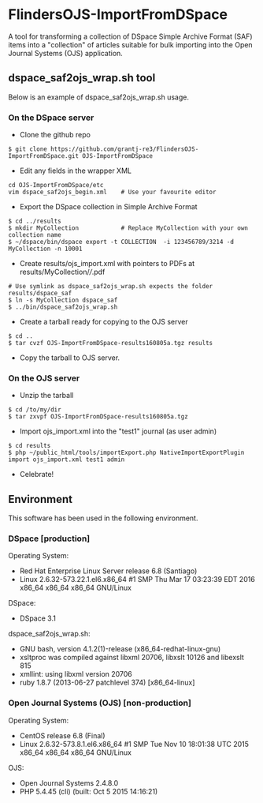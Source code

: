 # FlindersOJS-ImportFromDSpace

A tool for transforming a collection of DSpace Simple Archive Format (SAF)
items into a "collection" of articles suitable for bulk importing into the
Open Journal Systems (OJS) application.


## dspace_saf2ojs_wrap.sh tool

Below is an example of dspace_saf2ojs_wrap.sh usage.

### On the DSpace server

- Clone the github repo
```
$ git clone https://github.com/grantj-re3/FlindersOJS-ImportFromDSpace.git OJS-ImportFromDSpace
```

- Edit any fields in the wrapper XML
```
cd OJS-ImportFromDSpace/etc
vim dspace_saf2ojs_begin.xml	# Use your favourite editor
```

- Export the DSpace collection in Simple Archive Format
```
$ cd ../results
$ mkdir MyCollection            # Replace MyCollection with your own collection name
$ ~/dspace/bin/dspace export -t COLLECTION  -i 123456789/3214 -d MyCollection -n 10001
```

- Create results/ojs_import.xml with pointers to PDFs at results/MyCollection/*/*.pdf
```
# Use symlink as dspace_saf2ojs_wrap.sh expects the folder results/dspace_saf
$ ln -s MyCollection dspace_saf
$ ../bin/dspace_saf2ojs_wrap.sh
```

- Create a tarball ready for copying to the OJS server
```
$ cd ..
$ tar cvzf OJS-ImportFromDSpace-results160805a.tgz results
```

- Copy the tarball to OJS server.

### On the OJS server

- Unzip the tarball
```
$ cd /to/my/dir
$ tar zxvpf OJS-ImportFromDSpace-results160805a.tgz
```

- Import ojs_import.xml into the "test1" journal (as user admin)
```
$ cd results
$ php ~/public_html/tools/importExport.php NativeImportExportPlugin import ojs_import.xml test1 admin
```

- Celebrate!

## Environment

This software has been used in the following environment.

### DSpace [production]

Operating System:
- Red Hat Enterprise Linux Server release 6.8 (Santiago)
- Linux 2.6.32-573.22.1.el6.x86_64 #1 SMP Thu Mar 17 03:23:39 EDT 2016 x86_64 x86_64 x86_64 GNU/Linux

DSpace:
- DSpace 3.1

dspace_saf2ojs_wrap.sh:
- GNU bash, version 4.1.2(1)-release (x86_64-redhat-linux-gnu)
- xsltproc was compiled against libxml 20706, libxslt 10126 and libexslt 815
- xmllint: using libxml version 20706
- ruby 1.8.7 (2013-06-27 patchlevel 374) [x86_64-linux]

### Open Journal Systems (OJS) [non-production]

Operating System:
- CentOS release 6.8 (Final)
- Linux 2.6.32-573.8.1.el6.x86_64 #1 SMP Tue Nov 10 18:01:38 UTC 2015 x86_64 x86_64 x86_64 GNU/Linux

OJS:
- Open Journal Systems 2.4.8.0
- PHP 5.4.45 (cli) (built: Oct  5 2015 14:16:21)

